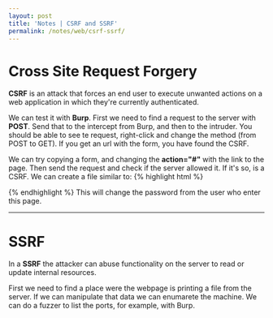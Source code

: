 ```yaml
---
layout: post
title: 'Notes | CSRF and SSRF'
permalink: /notes/web/csrf-ssrf/
---
```


# Cross Site Request Forgery
**CSRF** is an attack that forces an end user to execute unwanted actions on a web application in which they're currently authenticated.

We can test it with **Burp**. First we need to find a request to the server with **POST**. Send that to the intercept from Burp, and then to the intruder.
You should be able to see te request, right-click and change the method (from POST to GET). If you get an url with the form, you have found the CSRF.

We can try copying a form, and changing the **action="#"** with the link to the page. Then send the request and check if the server allowed it. If it's so, is a CSRF.
We can create a file similar to:
{% highlight html %}
<form  id ="form" action="http://<ip>/change-password/" method="GET">
    <input type="hidden" autocomplete="off" value="1234">
    <input type="hidden" autocomplete="off" value="1234">
    <input type="hidden" value="Change">
</form>

<script>document.getElementById('form').submit();</script>
{% endhighlight %}
This will change the password from the user who enter this page.

---

# SSRF
In a **SSRF** the attacker can abuse functionality on the server to read or update internal resources.

First we need to find a place were the webpage is printing a file from the server. If we can manipulate that data we can enumarete the machine.
We can do a fuzzer to list the ports, for example, with Burp.
